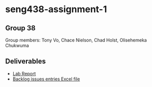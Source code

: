 # seng438-assignment-1
## Group 38
Group members: Tony Vo, Chace Nielson, Chad Holst, Olisehemeka Chukwuma

## Deliverables
- [Lab Report](seng438-assignment-1-Lab-Report.md) 
- [Backlog issues entries Excel file](Group38_Backlog_Entries.xlsx)
